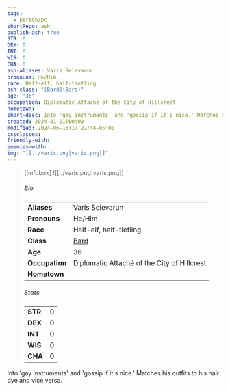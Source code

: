 ```yaml
---
tags:
  - person/pc
shortRepo: ash
publish-ash: true
STR: 0
DEX: 0
INT: 0
WIS: 0
CHA: 0
ash-aliases: Varis Selevarun
pronouns: He/Him
race: Half-elf, half-tiefling
ash-class: "[Bard](Bard)"
age: "36"
occupation: Diplomatic Attaché of the City of Hillcrest
hometown: 
short-desc: Into 'gay instruments' and 'gossip if it's nice.' Matches his outfits to his hair dye and vice versa.
created: 2024-01-01T00:00
modified: 2024-06-16T17:22:44-05:00
cssclasses: 
friendly-with: 
enemies-with: 
img: "[[../varis.png|varis.png]]"
---
```


> [!infobox]
> ![[../varis.png|varis.png]]
> ##### Bio
> |                |                  |
> | -------------- | ---------------- |
> |**Aliases**     | Varis Selevarun                |
> |**Pronouns**    | He/Him           |
> |**Race**        | Half-elf, half-tiefling            |
> |**Class**         | [Bard](Bard)            |
> |**Age**         | 36            |
> |**Occupation**  | Diplomatic Attaché of the City of Hillcrest        |
> |**Hometown**||
> 
> ##### Stats
> |      |      |
> | ---- | ---- |
> | **STR**  | 0     |
> | **DEX**  | 0     |
> | **INT**  | 0     |
> | **WIS**  | 0     |
> | **CHA**  | 0     |
>
>
>
>
>
>

 Into 'gay instruments' and 'gossip if it's nice.' Matches his outfits to his hair dye and vice versa.

